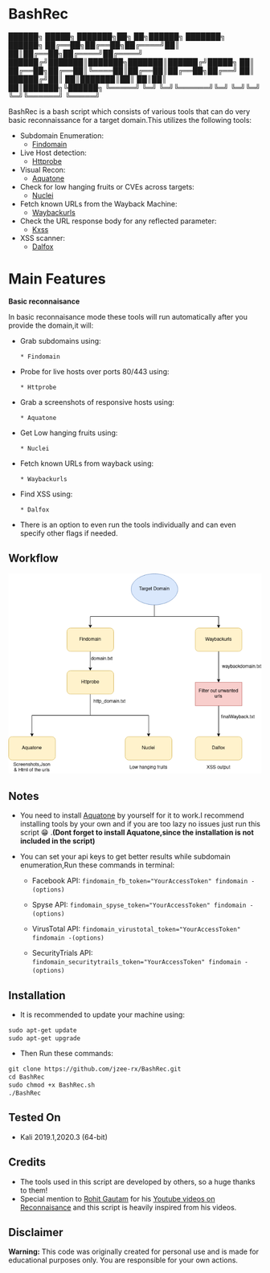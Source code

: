# BashRec 

██████╗  █████╗ ███████╗██╗  ██╗██████╗ ███████╗ ██████╗
██╔══██╗██╔══██╗██╔════╝██║  ██║██╔══██╗██╔════╝██╔════╝
██████╔╝███████║███████╗███████║██████╔╝█████╗  ██║     
██╔══██╗██╔══██║╚════██║██╔══██║██╔══██╗██╔══╝  ██║     
██████╔╝██║  ██║███████║██║  ██║██║  ██║███████╗╚██████╗
╚═════╝ ╚═╝  ╚═╝╚══════╝╚═╝  ╚═╝╚═╝  ╚═╝╚══════╝ ╚═════╝

BashRec is a bash script which consists of various tools that can do very basic reconnaissance for a target domain.This utilizes the following tools:
- Subdomain Enumeration:
  - [Findomain](https://github.com/Findomain/Findomain)
- Live Host detection:
  - [Httprobe](https://github.com/tomnomnom/httprobe)
- Visual Recon:
  - [Aquatone](https://github.com/michenriksen/aquatone)
- Check for low hanging fruits or CVEs across targets:
  - [Nuclei](https://github.com/projectdiscovery/nuclei)
- Fetch known URLs from the Wayback Machine:
  - [Waybackurls](https://github.com/tomnomnom/waybackurls)
- Check the URL response body for any reflected parameter:
  - [Kxss](https://github.com/tomnomnom/hacks/tree/master/kxss)
- XSS scanner:
  - [Dalfox](https://github.com/hahwul/dalfox)
  
# Main Features 
**Basic reconnaisance**

In basic reconnaisance mode these tools will run automatically after you provide the domain,it will:
- Grab subdomains using:

      * Findomain      
- Probe for live hosts over ports 80/443 using:

      * Httprobe     
- Grab a screenshots of responsive hosts using:
      
      * Aquatone
- Get Low hanging fruits using:

      * Nuclei   
- Fetch known URLs from wayback using:

      * Waybackurls       
- Find XSS using:
    
      * Dalfox
      
- There is an option to even run the tools individually and can even specify other flags if needed.

  
## Workflow
  ![Basic Reconnaisance Flow](BasicRecon.png)
  
## Notes
 - You need to install [Aquatone](https://github.com/michenriksen/aquatone) by yourself for it to work.I recommend installing tools by your own and if you are too lazy no issues just run this script :grin: .**(Dont forget to install Aquatone,since the installation is not included in the script)**

- You can set your api keys to get better results while subdomain enumeration,Run these commands in terminal:

   - Facebook API: `findomain_fb_token="YourAccessToken" findomain -(options)`
  
   - Spyse API: `findomain_spyse_token="YourAccessToken" findomain -(options)`
  
   - VirusTotal API: `findomain_virustotal_token="YourAccessToken" findomain -(options)`
  
   - SecurityTrials API: `findomain_securitytrails_token="YourAccessToken" findomain -(options)`
  
## Installation
- It is recommended to update your machine using:
```
sudo apt-get update
sudo apt-get upgrade
```
- Then Run these commands:
```
git clone https://github.com/jzee-rx/BashRec.git
cd BashRec
sudo chmod +x BashRec.sh
./BashRec
```

## Tested On
- Kali 2019.1,2020.3 (64-bit)

## Credits

- The tools used in this script are developed by others, so a huge thanks to them!
- Special mention to [Rohit Gautam](https://github.com/shifa123) for his [Youtube videos on Reconnaisance](https://www.youtube.com/playlist?list=PL-bS_PhlrozRzi83t6LTWKR1cXWzFVIGg) and this script is heavily inspired from his videos.


## Disclaimer
**Warning:** This code was originally created for personal use and is made for educational purposes only. You are responsible for your own actions.
